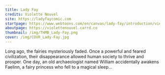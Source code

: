 ```yaml
---
title: Lady Fay
credits: Violette Nouvel
site: https://ladyfaycomic.com
startpage: https://www.webtoons.com/en/canvas/lady-fay/introduction/viewer?title_no=753413&episode_no=2
aboutpage: https://violettenouvel.carrd.co
thumbnail: /img/THMB_Lady-Fay.png
cover: /img/COVR_Lady-Fay.jpg
---
```


Long ago, the fairies mysteriously faded.
Once a powerful and feared civilization, their disappearance allowed human society to thrive and prosper.
One day, an old archaeologist named William accidentally awakens Faelinn, a fairy princess who fell to a magical sleep...